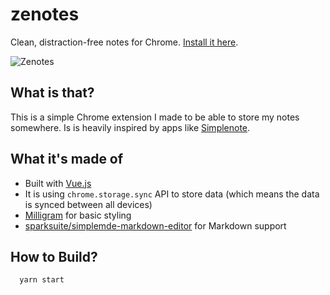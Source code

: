 # zenotes

Clean, distraction-free notes for Chrome. [Install it here](https://chrome.google.com/webstore/detail/zenotes/fphoofpcklpbccekhlcmhagpbddbkfdp?authuser=1).

![Zenotes](https://www.dropbox.com/s/pjdvyxuagpd47u7/zenotes-screen.png?raw=1)

## What is that?

This is a simple Chrome extension I made to be able to store my notes somewhere. Is is heavily inspired by apps like [Simplenote](https://simplenote.com/).

## What it's made of

- Built with [Vue.js](https://vuejs.org/)
- It is using `chrome.storage.sync` API to store data (which means the data is synced between all devices)
- [Milligram](https://milligram.github.io/) for basic styling
- [sparksuite/simplemde-markdown-editor](https://github.com/sparksuite/simplemde-markdown-editor) for Markdown support

## How to Build?

```bash
  yarn start
```

